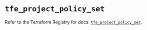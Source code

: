 # `tfe_project_policy_set`

Refer to the Terraform Registry for docs: [`tfe_project_policy_set`](https://registry.terraform.io/providers/hashicorp/tfe/0.67.0/docs/resources/project_policy_set).
